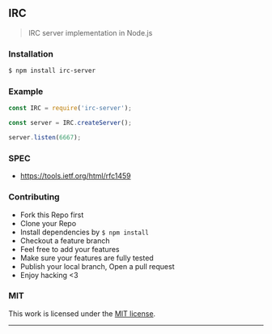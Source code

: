 ## IRC

>  IRC server implementation in Node.js

### Installation

```bash
$ npm install irc-server
```

### Example

```js
const IRC = require('irc-server');

const server = IRC.createServer();

server.listen(6667);
```

### SPEC

+ https://tools.ietf.org/html/rfc1459

### Contributing
- Fork this Repo first
- Clone your Repo
- Install dependencies by `$ npm install`
- Checkout a feature branch
- Feel free to add your features
- Make sure your features are fully tested
- Publish your local branch, Open a pull request
- Enjoy hacking <3

### MIT

This work is licensed under the [MIT license](./LICENSE).

---
